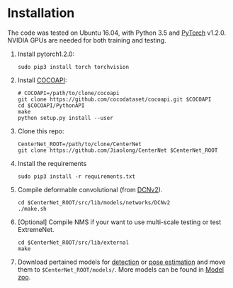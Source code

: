# Installation


The code was tested on Ubuntu 16.04, with Python 3.5 and [PyTorch]((http://pytorch.org/)) v1.2.0. NVIDIA GPUs are needed for both training and testing.

1. Install pytorch1.2.0:

    ~~~
    sudo pip3 install torch torchvision
    ~~~

2. Install [COCOAPI](https://github.com/cocodataset/cocoapi):

    ~~~
    # COCOAPI=/path/to/clone/cocoapi
    git clone https://github.com/cocodataset/cocoapi.git $COCOAPI
    cd $COCOAPI/PythonAPI
    make
    python setup.py install --user
    ~~~

3. Clone this repo:

    ~~~
    CenterNet_ROOT=/path/to/clone/CenterNet
    git clone https://github.com/Jiaolong/CenterNet $CenterNet_ROOT
    ~~~


4. Install the requirements

    ~~~
    sudo pip3 install -r requirements.txt
    ~~~
    
5. Compile deformable convolutional (from [DCNv2](https://github.com/CharlesShang/DCNv2/tree/master)).

    ~~~
    cd $CenterNet_ROOT/src/lib/models/networks/DCNv2
    ./make.sh
    ~~~
6. [Optional] Compile NMS if your want to use multi-scale testing or test ExtremeNet.

    ~~~
    cd $CenterNet_ROOT/src/lib/external
    make
    ~~~

7. Download pertained models for [detection]() or [pose estimation]() and move them to `$CenterNet_ROOT/models/`. More models can be found in [Model zoo](MODEL_ZOO.md).
